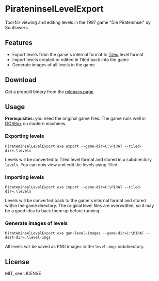# PirateninselLevelExport
Tool for viewing and editing levels in the 1997 game "Die Pirateninsel" by Sunflowers.

Features
--------
* Export levels from the game's internal format to [Tiled](https://www.mapeditor.org/) level format
* Import levels created or edited in Tiled back into the game
* Generate images of all levels in the game

Download
--------
Get a prebuilt binary from the [releases page](https://github.com/chausner/PirateninselLevelExport/releases/latest).

Usage
-----
**Prerequisites:** you need the original game files. The game runs well in [DOSBox](https://www.dosbox.com/) on modern machines.

### Exporting levels
```
PirateninselLevelExport.exe export --game-dir=C:\PIRAT --tiled-dir=.\levels
```
Levels will be converted to Tiled level format and stored in a subdirectory ```levels```. You can now view and edit the levels using Tiled.

### Importing levels
```
PirateninselLevelExport.exe import --game-dir=C:\PIRAT --tiled-dir=.\levels
```
Levels will be converted back to the game's internal format and stored within the game directory. The original level files are overwritten, so it may be a good idea to back them up before running.

### Generate images of levels
```
PirateninselLevelExport.exe gen-level-images --game-dir=C:\PIRAT --dest-dir=.\level-imgs
```
All levels will be saved as PNG images in the ```level-imgs``` subdirectory.

License
-------
MIT, see LICENSE
